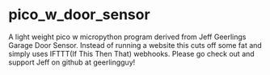 # pico_w_door_sensor
A light weight pico w micropython program derived from Jeff Geerlings Garage Door Sensor.
Instead of running a website this cuts off some fat and simply uses IFTTT(If This Then That) webhooks.
Please go check out and support Jeff on github at geerlingguy!